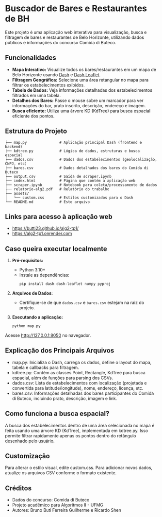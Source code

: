 # Buscador de Bares e Restaurantes de BH

Este projeto é uma aplicação web interativa para visualização, busca e filtragem de bares e restaurantes de Belo Horizonte, utilizando dados públicos e informações do concurso Comida di Buteco.

## Funcionalidades

- **Mapa Interativo:** Visualize todos os bares/restaurantes em um mapa de Belo Horizonte usando [Dash](https://dash.plotly.com/) e [Dash Leaflet](https://dash-leaflet.herokuapp.com/).
- **Filtragem Geográfica:** Selecione uma área retangular no mapa para filtrar os estabelecimentos exibidos.
- **Tabela de Dados:** Veja informações detalhadas dos estabelecimentos filtrados em uma tabela.
- **Detalhes dos Bares:** Passe o mouse sobre um marcador para ver informações do bar, prato inscrito, descrição, endereço e imagem.
- **Busca eficiente:** Utiliza uma árvore KD (KdTree) para busca espacial eficiente dos pontos.

## Estrutura do Projeto
```text
├── map.py               # Aplicação principal Dash (frontend e backend)
├── kdtree.py            # Lógica de dados, estruturas e busca espacial
├── dados.csv            # Dados dos estabelecimentos (geolocalização, CNPJ, etc)
├── bares.csv            # Dados detalhados dos bares do Comida di Buteco
├── output.csv           # Saída de scraper.ipynb
├── index.html           # Página que contém a aplicação web
├── scraper.ipynb        # Notebook para coleta/processamento de dados
├── relatorio-alg2.pdf   # Relatório do trabalho
├── assets/
│   └── custom.css       # Estilos customizados para o Dash
└── README.md            # Este arquivo
```
## Links para acesso à aplicação web
- https://butti23.github.io/alg2-tp1/
- https://alg2-tp1.onrender.com

## Caso queira executar localmente

1. **Pré-requisitos:**
   - Python 3.10+
   - Instale as dependências:
     ```sh
     pip install dash dash-leaflet numpy pyproj
     ```

2. **Arquivos de Dados:**
   - Certifique-se de que `dados.csv` e `bares.csv` estejam na raiz do projeto.

3. **Executando a aplicação:**
   ```sh
   python map.py

Acesse http://127.0.0.1:8050 no navegador.

## Explicação dos Principais Arquivos
- map.py: Inicializa o Dash, carrega os dados, define o layout do mapa, tabela e callbacks para filtragem.
- kdtree.py: Contém as classes Point, Rectangle, KdTree para busca espacial, além de funções para parsing dos CSVs.
- dados.csv: Lista de estabelecimentos com localização (projetada e convertida para latitude/longitude), nome, endereço, licença, etc.
- bares.csv: Informações detalhadas dos bares participantes do Comida di Buteco, incluindo prato, descrição, imagem e link.

## Como funciona a busca espacial?
A busca dos estabelecimentos dentro de uma área selecionada no mapa é feita usando uma árvore KD (KdTree), implementada em kdtree.py. Isso permite filtrar rapidamente apenas os pontos dentro do retângulo desenhado pelo usuário.

## Customização
Para alterar o estilo visual, edite custom.css.
Para adicionar novos dados, atualize os arquivos CSV conforme o formato existente.

## Créditos
- Dados do concurso: Comida di Buteco
- Projeto acadêmico para Algoritmos II - UFMG
- Autores: Bruno Buti Ferreira Guilherme e Ricardo Shen
